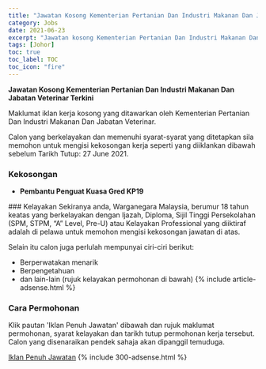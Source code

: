 ```yaml
---
title: "Jawatan Kosong Kementerian Pertanian Dan Industri Makanan Dan Jabatan Veterinar Terkini" 
category: Jobs 
date: 2021-06-23 
excerpt: "Jawatan kosong Kementerian Pertanian Dan Industri Makanan Dan Jabatan Veterinar terkini untuk kekosongan Pembantu Penguat Kuasa Gred KP19" 
tags: [Johor] 
toc: true 
toc_label: TOC 
toc_icon: "fire" 
--- 
```


**Jawatan Kosong Kementerian Pertanian Dan Industri Makanan Dan Jabatan Veterinar Terkini**

Maklumat iklan kerja kosong yang ditawarkan oleh Kementerian Pertanian Dan Industri Makanan Dan Jabatan Veterinar. 

Calon yang berkelayakan dan memenuhi syarat-syarat yang ditetapkan sila memohon untuk mengisi kekosongan kerja seperti yang diiklankan dibawah sebelum Tarikh Tutup: 27 June 2021. 
### Kekosongan 
<ul>
<li><b>Pembantu Penguat Kuasa Gred KP19&#160;</b></li>
</ul> 
### Kelayakan 
Sekiranya anda, Warganegara Malaysia, berumur 18 tahun keatas yang berkelayakan dengan Ijazah, Diploma, Sijil Tinggi Persekolahan (SPM, STPM, “A” Level, Pre-U) atau Kelayakan Professional yang diiktiraf adalah di pelawa untuk memohon mengisi kekosongan jawatan di atas.

Selain itu calon juga perlulah mempunyai ciri-ciri berikut:
- Berperwatakan menarik
- Berpengetahuan
- dan lain-lain (rujuk kelayakan permohonan di bawah) 
{% include article-adsense.html %} 
### Cara Permohonan 
Klik pautan 'Iklan Penuh Jawatan' dibawah dan rujuk maklumat permohonan, syarat kelayakan dan tarikh tutup permohonan kerja tersebut.
Calon yang disenaraikan pendek sahaja akan dipanggil temuduga.

<a href="https://imej.spa.gov.my/dev/pdf/iklan2021/IKLAN-SPA9_PK-MAFI_DVS-PembantuPenguatKuasaGredKP19(Semenanjung).pdf" class="btn btn--info" target="_blank" rel="nofollow noopenner">Iklan Penuh Jawatan</a> 
{% include 300-adsense.html %} 